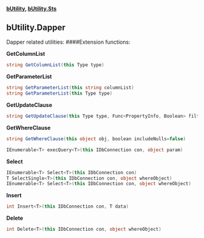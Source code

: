 #### [bUtility](../README.md), [bUtility.Sts](butility.sts.md)

## bUtility.Dapper
Dapper related utilities:
####Extension functions:

**GetColumnList**
```c#
string GetColumnList(this Type type)
```

**GetParameterList**
```c#
string GetParameterList(this string columnList)
string GetParameterList(this Type type)
```

**GetUpdateClause**
```c#
string GetUpdateClause(this Type type, Func<PropertyInfo, Boolean> filter = null)
```

**GetWhereClause**
```c#
string GetWhereClause(this object obj, boolean includeNulls=false)
```

```c#
IEnumerable<T> execQuery<T>(this IDbConnection con, object param)
```

**Select**
```c#
IEnumerable<T> Select<T>(this IDbConnection con)
T SelectSingle<T>(this IDbConnection con, object whereObject)
IEnumerable<T> Select<T>(this IDbConnection con, object whereObject)
```

**Insert**
```c#
int Insert<T>(this IDbConnection con, T data)
```

**Delete**
```c#
int Delete<T>(this IDbConnection con, object whereObject)
```

